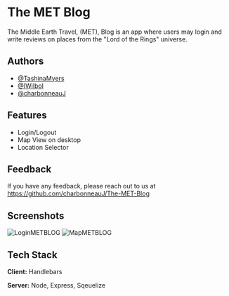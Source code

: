 # The MET Blog

The Middle Earth Travel, (MET), Blog is an app where users may login and write reviews on places from the "Lord of the Rings" universe.

## Authors

- [@TashinaMyers](https://github.com/TashinaMyers)
- [@IWilboI](https://github.com/IWilboI)
- [@charbonneauJ](https://github.com/charbonneauJ)

## Features

- Login/Logout
- Map View on desktop
- Location Selector

## Feedback

If you have any feedback, please reach out to us at https://github.com/charbonneauJ/The-MET-Blog

## Screenshots

![LoginMETBLOG](https://github.com/user-attachments/assets/4c226f2b-645b-4277-b6ee-69b7aba35318)
![MapMETBLOG](https://github.com/user-attachments/assets/b9994bd4-d165-4242-87b4-4fb61f962341)


## Tech Stack

**Client:** Handlebars

**Server:** Node, Express, Sqeuelize

